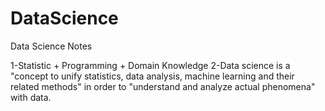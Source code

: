 # DataScience
Data Science Notes 

1-Statistic + Programming + Domain Knowledge 
2-Data science is a "concept to unify statistics, data analysis, machine learning and their related methods" in order to "understand and analyze actual phenomena" with data.
